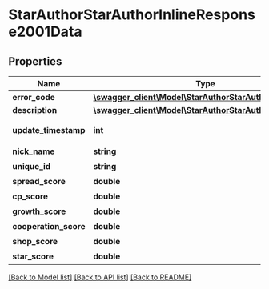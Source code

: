 # StarAuthorStarAuthorInlineResponse2001Data

## Properties
Name | Type | Description | Notes
------------ | ------------- | ------------- | -------------
**error_code** | [**\swagger_client\Model\StarAuthorStarAuthorErrorCode**](StarAuthorStarAuthorErrorCode.md) |  | 
**description** | [**\swagger_client\Model\StarAuthorStarAuthorDescription**](StarAuthorStarAuthorDescription.md) |  | 
**update_timestamp** | **int** | 达人指数更新时间戳 | [optional] 
**nick_name** | **string** | 达人昵称 | [optional] 
**unique_id** | **string** | 达人抖音号 | [optional] 
**spread_score** | **double** | 传播指数 | [optional] 
**cp_score** | **double** | 性价比指数 | [optional] 
**growth_score** | **double** | 涨粉指数 | [optional] 
**cooperation_score** | **double** | 合作指数 | [optional] 
**shop_score** | **double** | 种草指数 | [optional] 
**star_score** | **double** | 星图指数 | [optional] 

[[Back to Model list]](../README.md#documentation-for-models) [[Back to API list]](../README.md#documentation-for-api-endpoints) [[Back to README]](../README.md)

